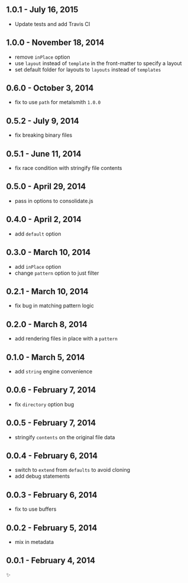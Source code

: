 1.0.1 - July 16, 2015
-----------------------
* Update tests and add Travis CI

1.0.0 - November 18, 2014
-----------------------
* remove `inPlace` option
* use `layout` instead of `template` in the front-matter to specify a layout
* set default folder for layouts to `layouts` instead of `templates`

0.6.0 - October 3, 2014
-----------------------
* fix to use `path` for metalsmith `1.0.0`

0.5.2 - July 9, 2014
--------------------
* fix breaking binary files

0.5.1 - June 11, 2014
---------------------
* fix race condition with stringify file contents

0.5.0 - April 29, 2014
----------------------
* pass in options to consolidate.js

0.4.0 - April 2, 2014
---------------------
* add `default` option

0.3.0 - March 10, 2014
----------------------
* add `inPlace` option
* change `pattern` option to just filter

0.2.1 - March 10, 2014
----------------------
* fix bug in matching pattern logic

0.2.0 - March 8, 2014
---------------------
* add rendering files in place with a `pattern`

0.1.0 - March 5, 2014
---------------------
* add `string` engine convenience

0.0.6 - February 7, 2014
------------------------
* fix `directory` option bug

0.0.5 - February 7, 2014
------------------------
* stringify `contents` on the original file data

0.0.4 - February 6, 2014
------------------------
* switch to `extend` from `defaults` to avoid cloning
* add debug statements

0.0.3 - February 6, 2014
------------------------
* fix to use buffers

0.0.2 - February 5, 2014
------------------------
* mix in metadata

0.0.1 - February 4, 2014
------------------------
:sparkles: